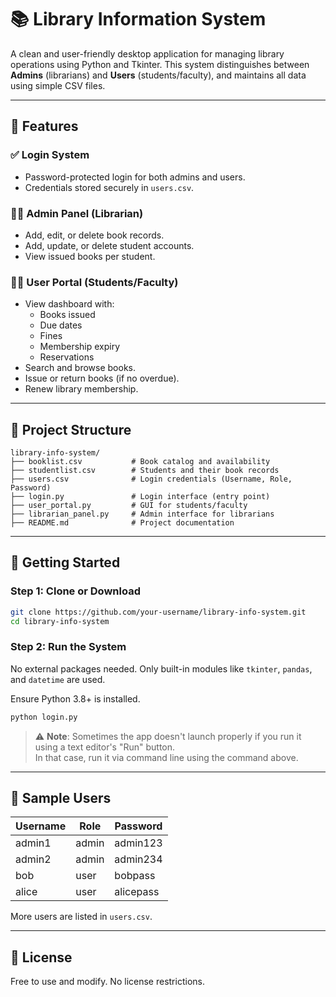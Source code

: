 # 📚 Library Information System

A clean and user-friendly desktop application for managing library operations using Python and Tkinter. This system distinguishes between **Admins** (librarians) and **Users** (students/faculty), and maintains all data using simple CSV files.

---

## 🔧 Features

### ✅ Login System
- Password-protected login for both admins and users.
- Credentials stored securely in `users.csv`.

### 🧑‍💼 Admin Panel (Librarian)
- Add, edit, or delete book records.
- Add, update, or delete student accounts.
- View issued books per student.

### 👩‍🎓 User Portal (Students/Faculty)
- View dashboard with:
  - Books issued
  - Due dates
  - Fines
  - Membership expiry
  - Reservations
- Search and browse books.
- Issue or return books (if no overdue).
- Renew library membership.

---

## 📁 Project Structure

```
library-info-system/
├── booklist.csv           # Book catalog and availability
├── studentlist.csv        # Students and their book records
├── users.csv              # Login credentials (Username, Role, Password)
├── login.py               # Login interface (entry point)
├── user_portal.py         # GUI for students/faculty
├── librarian_panel.py     # Admin interface for librarians
├── README.md              # Project documentation
```

---

## 🚀 Getting Started

### Step 1: Clone or Download
```bash
git clone https://github.com/your-username/library-info-system.git
cd library-info-system
```

### Step 2: Run the System
No external packages needed. Only built-in modules like `tkinter`, `pandas`, and `datetime` are used.

Ensure Python 3.8+ is installed.

```bash
python login.py
```

> ⚠️ **Note**: Sometimes the app doesn't launch properly if you run it using a text editor's "Run" button.  
> In that case, run it via command line using the command above.

---

## 🧪 Sample Users

| Username | Role   | Password  |
|----------|--------|-----------|
| admin1   | admin  | admin123  |
| admin2   | admin  | admin234  |
| bob      | user   | bobpass   |
| alice    | user   | alicepass |

More users are listed in `users.csv`.

---

## 📝 License
Free to use and modify. No license restrictions.